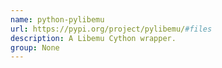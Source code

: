 ```yaml
---
name: python-pylibemu
url: https://pypi.org/project/pylibemu/#files
description: A Libemu Cython wrapper.
group: None
---
```

